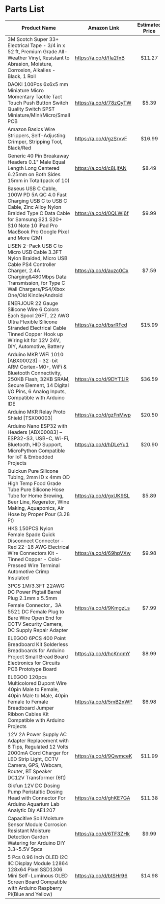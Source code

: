 # Parts List


| Product Name | Amazon Link | Estimated Price |
| ------------ | ----------- | :-------------: |
| 3M Scotch Super 33+ Electrical Tape - 3/4 in x 52 ft, Premium Grade All-Weather Vinyl, Resistant to Abrasion, Moisture, Corrosion, Alkalies - Black, 1 Roll | https://a.co/d/fIa2fxB	| $11.27 |
| DAOKI 100Pcs 6x6x5 mm Miniature Micro Momentary Tactile Tact Touch Push Button Switch Quality Switch SPST Miniature/Mini/Micro/Small PCB|https://a.co/d/78zQyTW |$5.39 |
|Amazon Basics Wire Strippers, Self-Adjusting Crimper, Stripping Tool, Black/Red | https://a.co/d/gzSrvvF |	$16.99 |
| Generic 40 Pin Breakaway Headers 0.1" Male Equal Length Long Centered 6.25mm on Both Sides 15mm in Total(pack of 10) | https://a.co/d/c8LjfAN	| $8.49 |
| Baseus USB C Cable, 100W PD 5A QC 4.0 Fast Charging USB C to USB C Cable, Zinc Alloy Nylon Braided Type C Data Cable for Samsung S21 S20+ S10 Note 10 iPad Pro MacBook Pro Google Pixel and More (2M) | https://a.co/d/0QLWj6f |	$9.99 |
| LISEN 2-Pack USB C to Micro USB Cable 3.3FT Nylon Braided, Micro USB Cable PS4 Controller Charger, 2.4A Charging&480Mbps Data Transmission, for Type C Wall Chargers/PS4/Xbox One/Old Kindle/Android | https://a.co/d/auzc0Cx | $7.59 |
| ENERJOUR 22 Gauge Silicone Wire 6 Colors Each Spool 26FT, 22 AWG Ultra Flexible Silicone Stranded Electrical Cable Tinned Copper Hook up Wiring kit for 12V 24V, DIY, Automotive, Battery | https://a.co/d/bsrRFcd | $15.99 |
| Arduino MKR WiFi 1010 [ABX00023] – 32-bit ARM Cortex-M0+, WiFi & Bluetooth Connectivity, 250KB Flash, 32KB SRAM, Secure Element, 14 Digital I/O Pins, 6 Analog Inputs, Compatible with Arduino IDE | https://a.co/d/9DYT1IR |	$36.59 |
| Arduino MKR Relay Proto Shield [TSX00003] | https://a.co/d/gzFnMwp | $20.50 |
| Arduino Nano ESP32 with Headers [ABX00083] – ESP32-S3, USB-C, Wi-Fi, Bluetooth, HID Support, MicroPython Compatible for IoT & Embedded Projects | https://a.co/d/hDLeYu1 | $20.90 |
| Quickun Pure Silicone Tubing, 2mm ID x 4mm OD High Temp Food Grade Tube Pure Silicone Hose Tube for Home Brewing, Beer Line, Kegerator, Wine Making, Aquaponics, Air Hose by Proper Pour (3.28 Ft) | https://a.co/d/gxUK9SL | $5.89 |
| HKS 150PCS Nylon Female Spade Quick Disconnect Connector - Red 22-18 AWG Electrical Wire Connectors Kit - Tinned Copper - Cold-Pressed Wire Terminal Automotive Crimp Insulated | https://a.co/d/69hpVXw | $9.98 |
| 3PCS 1M/3.3FT 22AWG DC Power Pigtail Barrel Plug 2.1mm x 5.5mm Female Connector，3A 5521 DC Female Plug to Bare Wire Open End for CCTV Security Camera, DC Supply Repair Adapter | https://a.co/d/9KmgzLs | $7.99 |
| ELEGOO 6PCS 400 Point Breadboard Kit Solderless Breadboards for Arduino Project Small Bread Board Electronics for Circuits PCB Prototype Board | https://a.co/d/hcKnqmY | $8.99 |
| ELEGOO 120pcs Multicolored Dupont Wire 40pin Male to Female, 40pin Male to Male, 40pin Female to Female Breadboard Jumper Ribbon Cables Kit Compatible with Arduino Projects | https://a.co/d/5mB2xWP | $6.98 |
| 12V 2A Power Supply AC Adapter Replacement with 8 Tips, Regulated 12 Volts 2000mA Cord Charger for LED Strip Light, CCTV Camera, GPS, Webcam, Router, BT Speaker DC12V Transformer (6ft) | https://a.co/d/9QwmceK | $11.99 |
| Gikfun 12V DC Dosing Pump Peristaltic Dosing Head with Connector For Arduino Aquarium Lab Analytic Diy AE1207 | https://a.co/d/ghKE7GA | $11.38 |
| Capacitive Soil Moisture Sensor Module Corrosion Resistant Moisture Detection Garden Watering for Arduino DIY 3.3~5.5V 5pcs | https://a.co/d/6TF3ZHk | $9.99 |
| 5 Pcs 0.96 Inch OLED I2C IIC Display Module 12864 128x64 Pixel SSD1306 Mini Self-Luminous OLED Screen Board Compatible with Arduino Raspberry Pi(Blue and Yellow) | https://a.co/d/btSHr96 | $14.98 |
